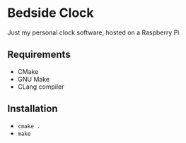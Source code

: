 # Bedside Clock

Just my personal clock software, hosted on a Raspberry Pi

## Requirements

- CMake
- GNU Make
- CLang compiler

## Installation

- `cmake .`
- `make`
